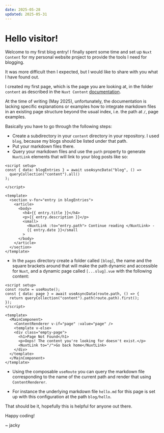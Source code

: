 ```yaml
---
date: 2025-05-28
updated: 2025-05-31
---
```


# Hello visitor!

Welcome to my first blog entry! I finally spent some time and set up `Nuxt Content` for my personal website project to provide the tools I need for blogging.

It was more difficult then I expected, but I would like to share with you what I have found out.

I created my first page, which is the page you are looking at, in the folder `content` as described in the `Nuxt Content` [documentation](https://content.nuxt.com/docs/getting-started/installation).

At the time of writing (May 2025), unfortunately, the documentation is lacking specific explanations or examples how to integrate markdown files in an existing page structure beyond the usual index, i.e. the path at `/`, page examples.

Basically you have to go through the following steps:

- Create a subdirectory in your `content` directory in your repository. I used `blog`, because my blogs should be listed under that path.
- Put your markdown files there.
- Query your markdown files and use the `path` property to generate `NuxtLink` elements that will link to your blog posts like so:

```vue
<script setup>
const { data: blogEntries } = await useAsyncData("blog", () =>
  queryCollection("content").all()
);

</script>

<template>
  <section v-for="entry in blogEntries">
    <article>
      <body>
        <h4>{{ entry.title }}</h4>
        <p>{{ entry.description }}</p>
        <small>
          <NuxtLink :to="entry.path"> Continue reading </NuxtLink> -
          {{ entry.date }}</small
        >
      </body>
    </article>
  </section>
</template>
```

- In the `pages` directory create a folder called `[blog]`, the name and the square brackets around that will make the path dynamic and accessible for `Nuxt`, and a dynamic page called `[...slug].vue` with the following content:
```vue
<script setup>
const route = useRoute();
const { data: page } = await useAsyncData(route.path, () => {
  return queryCollection("content").path(route.path).first();
});
</script>

<template>
  <MainComponent>
    <ContentRenderer v-if="page" :value="page" />
    <template v-else>
    <div class="empty-page">
      <h1>Page Not Found</h1>
      <p>Oops! The content you're looking for doesn't exist.</p>
      <NuxtLink to="/">Go back home</NuxtLink>
    </div>
  </template>
  </MainComponent>
</template>
```
- Using the composable `useRoute` you can query the markdown file corresponding to the name of the current path and render that using `ContentRenderer`.


- For instance the underlying markdown file `hello.md` for this page is set up with this configuration at the path `blog/hello`.

That should be it, hopefully this is helpful for anyone out there.

Happy coding!

~ jacky